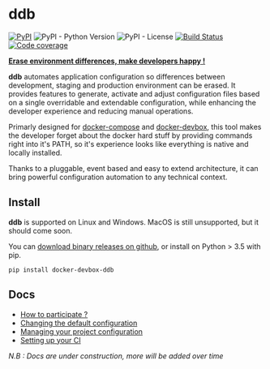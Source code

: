 ddb
===

[![PyPI](https://img.shields.io/pypi/v/docker-devbox-ddb)](https://pypi.org/project/docker-devbox-ddb/)
![PyPI - Python Version](https://img.shields.io/pypi/pyversions/docker-devbox-ddb)
![PyPI - License](https://img.shields.io/pypi/l/docker-devbox-ddb)
[![Build Status](https://img.shields.io/travis/gfi-centre-ouest/docker-devbox-ddb.svg)](https://travis-ci.org/gfi-centre-ouest/docker-devbox-ddb)
[![Code coverage](https://img.shields.io/coveralls/github/gfi-centre-ouest/docker-devbox-ddb)](https://coveralls.io/github/gfi-centre-ouest/docker-devbox-ddb)

**[Erase environment differences, make developers happy !](https://gfi-centre-ouest.github.io/docker-devbox-ddb)**

**ddb** automates application configuration so differences between development, staging and production environment can 
be erased. It provides features to generate, activate and adjust configuration files based on a single overridable and
extendable configuration, while enhancing the developer experience and reducing manual operations.

Primarly designed for [docker-compose](https://docs.docker.com/compose/) and [docker-devbox](https://github.com/gfi-centre-ouest/docker-devbox), 
this tool makes the developer forget about the docker hard stuff by providing commands right into it's PATH, so it's 
experience looks like everything is native and locally installed.

Thanks to a pluggable, event based and easy to extend architecture, it can bring powerful configuration automation to 
any technical context.

Install
-------

**ddb** is supported on Linux and Windows. MacOS is still unsupported, but it should come soon. 

You can [download binary releases on github](https://github.com/gfi-centre-ouest/docker-devbox-ddb/releases), or 
install on Python > 3.5 with pip.

```
pip install docker-devbox-ddb
```

Docs
----

* [How to participate ?](./docs/00-development.md)
* [Changing the default configuration](./docs/10-default_configuration.md)
* [Managing your project configuration](./docs/11-project_configuration.md)
* [Setting up your CI](./docs/20-pipeline_configuration.md)

*N.B : Docs are under construction, more will be added over time* 
